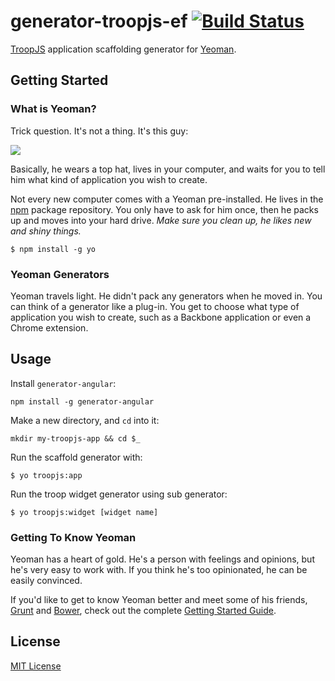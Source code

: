 # generator-troopjs-ef [![Build Status](https://secure.travis-ci.org/garryyao/generator-troopjs-ef.png?branch=master)](https://travis-ci.org/garryyao/generator-troopjs-ef)

[TroopJS](https://github.com/troopjs/troopjs) application scaffolding generator for [Yeoman](http://yeoman.io).


## Getting Started

### What is Yeoman?

Trick question. It's not a thing. It's this guy:

![](http://i.imgur.com/JHaAlBJ.png)

Basically, he wears a top hat, lives in your computer, and waits for you to tell him what kind of application you wish to create.

Not every new computer comes with a Yeoman pre-installed. He lives in the [npm](https://npmjs.org) package repository. You only have to ask for him once, then he packs up and moves into your hard drive. *Make sure you clean up, he likes new and shiny things.*

```
$ npm install -g yo
```

### Yeoman Generators

Yeoman travels light. He didn't pack any generators when he moved in. You can think of a generator like a plug-in. You get to choose what type of application you wish to create, such as a Backbone application or even a Chrome extension.

## Usage

Install `generator-angular`:
```
npm install -g generator-angular
```

Make a new directory, and `cd` into it:
```
mkdir my-troopjs-app && cd $_
```

Run the scaffold generator with:

```
$ yo troopjs:app
```

Run the troop widget generator using sub generator:

```
$ yo troopjs:widget [widget name]
```

### Getting To Know Yeoman

Yeoman has a heart of gold. He's a person with feelings and opinions, but he's very easy to work with. If you think he's too opinionated, he can be easily convinced.

If you'd like to get to know Yeoman better and meet some of his friends, [Grunt](http://gruntjs.com) and [Bower](http://bower.io), check out the complete [Getting Started Guide](https://github.com/yeoman/yeoman/wiki/Getting-Started).


## License

[MIT License](http://en.wikipedia.org/wiki/MIT_License)
